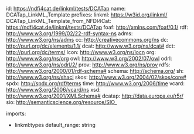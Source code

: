 id: https://ndfi4cat.de/linkml/tests/DCATap
name: DCATap_LinkML_Template
prefixes:
  linkml: https://w3id.org/linkml/
  DCATap_LinkML_Template_from_NFDI4Cat: https://ndfi4cat.de/linkml/tests/DCATap
  foaf: http://xmlns.com/foaf/0.1/
  rdf: http://www.w3.org/1999/02/22-rdf-syntax-ns
  adms: http://www.w3.org/ns/adms
  cc: http://creativecommons.org/ns
  dc: http://purl.org/dc/elements/1.1/
  dcat: http://www.w3.org/ns/dcat#
  dct: http://purl.org/dc/terms/
  lcon: http://www.w3.org/ns/locn
  org: http://www.w3.org/ns/org
  owl: http://www.w3.org/2002/07/owl
  odrl: http://www.w3.org/ns/odrl/2/
  prov: http://www.w3.org/ns/prov
  rdfs: http://www.w3.org/2000/01/rdf-schema#
  schema: http://schema.org/
  sh: http://www.w3.org/ns/shacl
  skos: http://www.w3.org/2004/02/skos/core#
  spdx: http://spdx.org/rdf/terms
  time: http://www.w3.org/2006/time
  vcard: http://www.w3.org/2006/vcard/ns
  xsd: http://www.w3.org/2001/XMLSchema#
  dcatap: http://data.europa.eu/r5r/
  sio: http://semanticscience.org/resource/SIO_

imports:
  - linkml:types
default_range: string  